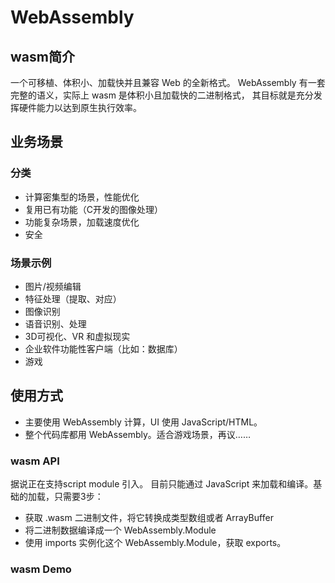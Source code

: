 # WebAssembly

## wasm简介 

一个可移植、体积小、加载快并且兼容 Web 的全新格式。
WebAssembly 有一套完整的语义，实际上 wasm 是体积小且加载快的二进制格式， 
其目标就是充分发挥硬件能力以达到原生执行效率。


## 业务场景

### 分类
- 计算密集型的场景，性能优化
- 复用已有功能（C开发的图像处理）
- 功能复杂场景，加载速度优化
- 安全

### 场景示例
- 图片/视频编辑
- 特征处理（提取、对应）
- 图像识别
- 语音识别、处理
- 3D可视化、VR 和虚拟现实
- 企业软件功能性客户端（比如：数据库）
- 游戏

## 使用方式
- 主要使用 WebAssembly 计算，UI 使用 JavaScript/HTML。
- 整个代码库都用 WebAssembly。适合游戏场景，再议……

### wasm API
据说正在支持script module 引入。
目前只能通过 JavaScript 来加载和编译。基础的加载，只需要3步：
- 获取 .wasm 二进制文件，将它转换成类型数组或者 ArrayBuffer
- 将二进制数据编译成一个 WebAssembly.Module
- 使用 imports 实例化这个 WebAssembly.Module，获取 exports。

### wasm Demo

